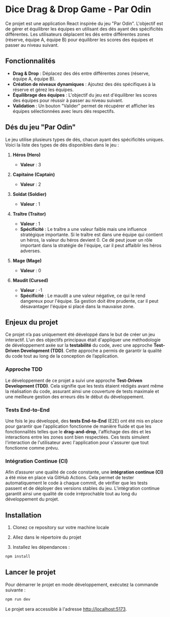 # Dice Drag & Drop Game - Par Odin

Ce projet est une application React inspirée du jeu "Par Odin". L'objectif est de gérer et équilibrer les équipes en utilisant des dés ayant des spécificités différentes. Les utilisateurs déplacent les dés entre différentes zones (réserve, équipe A, équipe B) pour équilibrer les scores des équipes et passer au niveau suivant.

## Fonctionnalités

- **Drag & Drop** : Déplacez des dés entre différentes zones (réserve, équipe A, équipe B).
- **Création de niveaux dynamiques** : Ajoutez des dés spécifiques à la réserve et gérez les équipes.
- **Équilibrage des équipes** : L'objectif du jeu est d'équilibrer les scores des équipes pour réussir à passer au niveau suivant.
- **Validation** : Un bouton "Valider" permet de récupérer et afficher les équipes sélectionnées avec leurs dés respectifs.

## Dés du jeu "Par Odin"

Le jeu utilise plusieurs types de dés, chacun ayant des spécificités uniques. Voici la liste des types de dés disponibles dans le jeu :

1. **Héros (Hero)**
   - **Valeur** : 3

2. **Capitaine (Captain)**
   - **Valeur** : 2

3. **Soldat (Soldier)**
   - **Valeur** : 1

4. **Traître (Traitor)**
   - **Valeur** : 1
   - **Spécificité** : Le traître a une valeur faible mais une influence stratégique importante. Si le traître est dans une équipe qui contient un héros, la valeur du héros devient 0. Ce dé peut jouer un rôle important dans la stratégie de l'équipe, car il peut affaiblir les héros adverses.

5. **Mage (Mage)**
   - **Valeur** : 0

6. **Maudit (Cursed)**
   - **Valeur** : -1
   - **Spécificité** : Le maudit a une valeur négative, ce qui le rend dangereux pour l'équipe. Sa gestion doit être prudente, car il peut désavantager l'équipe si placé dans la mauvaise zone.

## Enjeux du projet

Ce projet n’a pas uniquement été développé dans le but de créer un jeu interactif. L’un des objectifs principaux était d'appliquer une méthodologie de développement axée sur la **testabilité** du code, avec une approche **Test-Driven Development (TDD)**. Cette approche a permis de garantir la qualité du code tout au long de la conception de l’application.

### Approche TDD

Le développement de ce projet a suivi une approche **Test-Driven Development (TDD)**. Cela signifie que les tests étaient rédigés avant même la réalisation du code, assurant ainsi une couverture de tests maximale et une meilleure gestion des erreurs dès le début du développement.

### Tests End-to-End

Une fois le jeu développé, des **tests End-to-End** (E2E) ont été mis en place pour garantir que l'application fonctionne de manière fluide et que les fonctionnalités telles que le **drag-and-drop**, l'affichage des dés et les interactions entre les zones sont bien respectées. Ces tests simulent l'interaction de l'utilisateur avec l'application pour s'assurer que tout fonctionne comme prévu.

### Intégration Continue (CI)

Afin d’assurer une qualité de code constante, une **intégration continue (CI)** a été mise en place via GitHub Actions. Cela permet de tester automatiquement le code à chaque commit, de vérifier que les tests passent et de déployer des versions stables du jeu. L’intégration continue garantit ainsi une qualité de code irréprochable tout au long du développement du projet.

## Installation

1. Clonez ce repository sur votre machine locale

2. Allez dans le répertoire du projet

3. Installez les dépendances :

```bash
npm install
```

## Lancer le projet

Pour démarrer le projet en mode développement, exécutez la commande suivante :

```bash
npm run dev
```

Le projet sera accessible à l'adresse [http://localhost:5173](http://localhost:5173).
